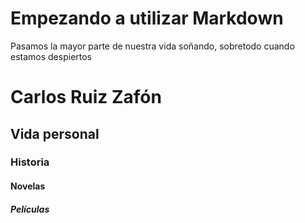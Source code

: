# Empezando a utilizar Markdown

Pasamos la mayor parte de
nuestra vida soñando,
sobretodo cuando
estamos despiertos

# Carlos Ruiz Zafón
## Vida personal
### Historia
#### Novelas
##### Películas


